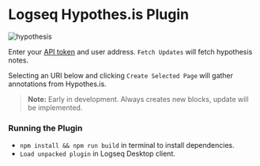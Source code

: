 # Logseq Hypothes.is Plugin
![hypothesis](https://user-images.githubusercontent.com/80478/130364459-fb595c8f-679a-4fcb-95dd-8f3d2853ceb1.jpg)

Enter your [API token](https://hypothes.is/account/developer) and user address. `Fetch Updates` will fetch hypothesis notes.

Selecting an URI below and clicking `Create Selected Page` will gather annotations from Hypothes.is.

> **Note:** Early in development. Always creates new blocks, update will be implemented.

### Running the Plugin

- `npm install && npm run build` in terminal to install dependencies.
- `Load unpacked plugin` in Logseq Desktop client.
